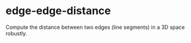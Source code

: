 # edge-edge-distance
Compute the distance between two edges (line segments) in a 3D space robustly. 
